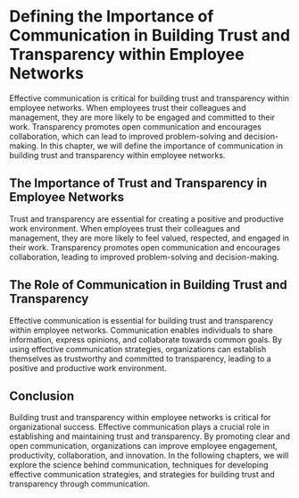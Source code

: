Defining the Importance of Communication in Building Trust and Transparency within Employee Networks
=============================================================================================================================

Effective communication is critical for building trust and transparency within employee networks. When employees trust their colleagues and management, they are more likely to be engaged and committed to their work. Transparency promotes open communication and encourages collaboration, which can lead to improved problem-solving and decision-making. In this chapter, we will define the importance of communication in building trust and transparency within employee networks.

The Importance of Trust and Transparency in Employee Networks
-------------------------------------------------------------

Trust and transparency are essential for creating a positive and productive work environment. When employees trust their colleagues and management, they are more likely to feel valued, respected, and engaged in their work. Transparency promotes open communication and encourages collaboration, leading to improved problem-solving and decision-making.

The Role of Communication in Building Trust and Transparency
------------------------------------------------------------

Effective communication is essential for building trust and transparency within employee networks. Communication enables individuals to share information, express opinions, and collaborate towards common goals. By using effective communication strategies, organizations can establish themselves as trustworthy and committed to transparency, leading to a positive and productive work environment.

Conclusion
----------

Building trust and transparency within employee networks is critical for organizational success. Effective communication plays a crucial role in establishing and maintaining trust and transparency. By promoting clear and open communication, organizations can improve employee engagement, productivity, collaboration, and innovation. In the following chapters, we will explore the science behind communication, techniques for developing effective communication strategies, and strategies for building trust and transparency through communication.
